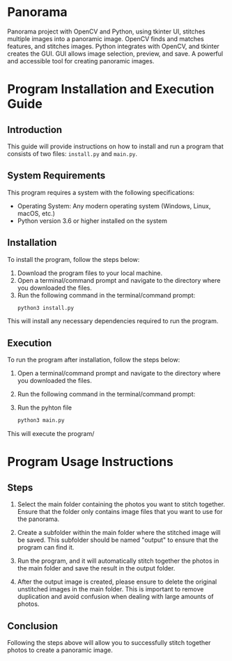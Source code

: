 # Panorama
Panorama project with OpenCV and Python, using tkinter UI, stitches multiple images into a panoramic image. OpenCV finds and matches features, and stitches images. Python integrates with OpenCV, and tkinter creates the GUI. GUI allows image selection, preview, and save. A powerful and accessible tool for creating panoramic images.
# Program Installation and Execution Guide

## Introduction

This guide will provide instructions on how to install and run a program that consists of two files: `install.py` and `main.py`. 

## System Requirements

This program requires a system with the following specifications:
- Operating System: Any modern operating system (Windows, Linux, macOS, etc.)
- Python version 3.6 or higher installed on the system

## Installation

To install the program, follow the steps below:

1. Download the program files to your local machine.
2. Open a terminal/command prompt and navigate to the directory where you downloaded the files.
3. Run the following command in the terminal/command prompt:
    ```sh
    python3 install.py
    ```
   
This will install any necessary dependencies required to run the program.

## Execution

To run the program after installation, follow the steps below:

1. Open a terminal/command prompt and navigate to the directory where you downloaded the files.
2. Run the following command in the terminal/command prompt:

3. Run the pyhton file
    ```sh
    python3 main.py
    ```
  This will execute the program/
  
# Program Usage Instructions

## Steps

1. Select the main folder containing the photos you want to stitch together. Ensure that the folder only contains image files that you want to use for the panorama.

2. Create a subfolder within the main folder where the stitched image will be saved. This subfolder should be named "output" to ensure that the program can find it.

3. Run the program, and it will automatically stitch together the photos in the main folder and save the result in the output folder. 

4. After the output image is created, please ensure to delete the original unstitched images in the main folder. This is important to remove duplication and avoid confusion when dealing with large amounts of photos.

## Conclusion

Following the steps above will allow you to successfully stitch together photos to create a panoramic image.

